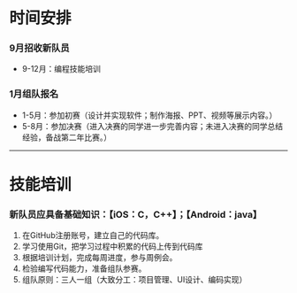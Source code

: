 # 时间安排
### 9月招收新队员
- 9-12月：编程技能培训
### 1月组队报名
- 1-5月：参加初赛（设计并实现软件；制作海报、PPT、视频等展示内容。）
- 5-8月：参加决赛（进入决赛的同学进一步完善内容；未进入决赛的同学总结经验，备战第二年比赛。）
----------------------
# 技能培训
### 新队员应具备基础知识：【iOS：C，C++】；【Android：java】
1. 在GitHub注册账号，建立自己的代码库。
2. 学习使用Git，把学习过程中积累的代码上传到代码库
3. 根据培训计划，完成每周进度，参与周例会。
4. 检验编写代码能力，准备组队参赛。
5. 组队原则：三人一组（大致分工：项目管理、UI设计、编码实现）

